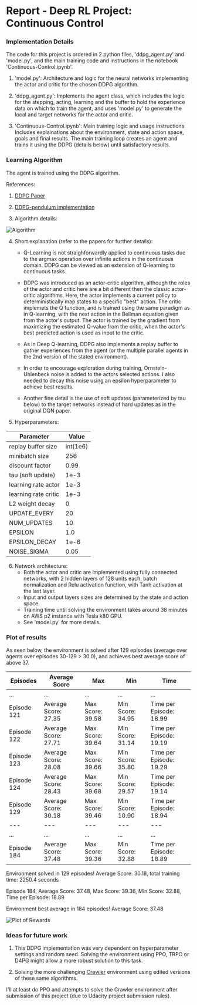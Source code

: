 [//]: # (Image References)

[image1]: https://user-images.githubusercontent.com/15965062/47237461-d2a90b00-d3e7-11e8-96a0-f0c9a0b7ad1d.png "Algorithm"
[image2]: https://user-images.githubusercontent.com/15965062/47242074-67b30080-d3f6-11e8-8dfe-cb9c1492db18.png "Plot of Rewards"

# Report - Deep RL Project: Continuous Control

### Implementation Details

The code for this project is ordered in 2 python files, 'ddpg_agent.py' and 'model.py', and the main training code and instructions in the notebook 'Continuous-Control.ipynb'. 

1. 'model.py': Architecture and logic for the neural networks implementing the actor and critic for the chosen DDPG algorithm.

2. 'ddpg_agent.py': Implements the agent class, which includes the logic for the stepping, acting, learning and the buffer to hold the experience data on which to train the agent, and uses 'model.py' to generate the local and target networks for the actor and critic.

3. 'Continuous-Control.ipynb': Main training logic and usage instructions. Includes explainations about the environment, state and action space, goals and final results. The main training loop creates an agent and trains it using the DDPG (details below) until satisfactory results. 

### Learning Algorithm

The agent is trained using the DDPG algorithm.

References:
1. [DDPG Paper](https://arxiv.org/pdf/1509.02971.pdf)

2. [DDPG-pendulum implementation](https://github.com/udacity/deep-reinforcement-learning/tree/master/ddpg-pendulum)

3. Algorithm details: 

![Algorithm][image1]


4. Short explanation (refer to the papers for further details):
    - Q-Learning is not straighforwardly applied to continuous tasks due to the argmax operation over infinite actions in the continuous domain. DDPG can be viewed as an extension of Q-learning to continuous tasks.

    - DDPG was introduced as an actor-critic algorithm, although the roles of the actor and critic here are a bit different then the classic actor-critic algorithms. Here, the actor implements a current policy to deterministically map states to a specific "best" action. The critic implemets the Q function, and is trained using the same paradigm as in Q-learning, with the next action in the Bellman equation given from the actor's output. The actor is trained by the gradient from maximizing the estimated Q-value from the critic, when the actor's best predicted action is used as input to the critic.
    
    - As in Deep Q-learning, DDPG also implements a replay buffer to gather experiences from the agent (or the multiple parallel agents in the 2nd version of the stated environment). 
    
    - In order to encourage exploration during training, Ornstein-Uhlenbeck noise is added to the actors selected actions. I also needed to decay this noise using an epsilon hyperparameter to achieve best results.
    
    - Another fine detail is the use of soft updates (parameterized by tau below) to the target networks instead of hard updates as in the original DQN paper. 
    
6. Hyperparameters:

Parameter | Value
--- | ---
replay buffer size | int(1e6)
minibatch size | 256
discount factor | 0.99  
tau (soft update) | 1e-3
learning rate actor | 1e-3
learning rate critic | 1e-3
L2 weight decay | 0
UPDATE_EVERY | 20
NUM_UPDATES | 10
EPSILON | 1.0
EPSILON_DECAY | 1e-6
NOISE_SIGMA | 0.05

6. Network architecture:
    - Both the actor and critic are implemented using fully connected networks, with 2 hidden layers of 128 units each, batch normalization and Relu activation function, with Tanh activation at the last layer.
    - Input and output layers sizes are determined by the state and action space.
    - Training time until solving the environment takes around 38 minutes on AWS p2 instance with Tesla k80 GPU.
    - See 'model.py' for more details.

### Plot of results

As seen below, the environment is solved after 129 episodes (average over agents over episodes 30-129 > 30.0), and achieves best average score of above 37.

Episodes | Average Score | Max | Min | Time
--- | --- | --- | --- | ---
... | ... | ... | ... | ...
Episode 121 | Average Score: 27.35 | Max Score: 39.58 | Min Score: 34.95 | Time per Episode: 18.99
Episode 122 | Average Score: 27.71 | Max Score: 39.64 | Min Score: 31.14 | Time per Episode: 19.19
Episode 123 | Average Score: 28.08 | Max Score: 39.66 | Min Score: 35.80 | Time per Episode: 19.29
Episode 124 | Average Score: 28.43 | Max Score: 39.68 | Min Score: 29.57 | Time per Episode: 19.14
Episode 129 | Average Score: 30.18 | Max Score: 39.46 | Min Score: 10.90 | Time per Episode: 18.94
--- | --- | --- | --- | ---
... | ... | ... | ... | ...
Episode 184 | Average Score: 37.48 | Max Score: 39.36 | Min Score: 32.88 | Time per Episode: 18.89

Environment solved in 129 episodes!	Average Score: 30.18, total training time: 2250.4 seconds

Episode 184, Average Score: 37.48, Max Score: 39.36, Min Score: 32.88, Time per Episode: 18.89

Environment best average in 184 episodes!	Average Score: 37.48

![Plot of Rewards][image2]

###  Ideas for future work

1. This DDPG implementation was very dependent on hyperparameter settings and random seed. Solving the environment using PPO, TRPO or D4PG might allow a more robust solution to this task.

2. Solving the more challenging [Crawler](https://github.com/Unity-Technologies/ml-agents/blob/master/docs/Learning-Environment-Examples.md#crawler) environment using edited versions of these same algorithms. 

I'll at least do PPO and attempts to solve the Crawler environment after submission of this project (due to Udacity project submission rules).
